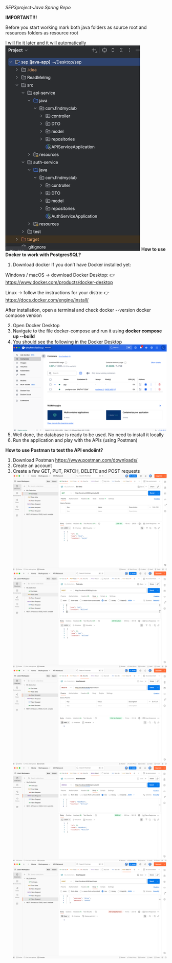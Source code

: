 *SEP3project-Java Spring Repo*

**IMPORTANT!!!**

Before you start working mark both java folders as source root and resources folders as resource root

I will fix it later and it will automatically 
![img_6.png](ReadMeImg/img_6.png)
**How to use Docker to work with PostgresSQL?**

1. Download docker
If you don’t have Docker installed yet:

Windows / macOS → download Docker Desktop:
👉 https://www.docker.com/products/docker-desktop

Linux → follow the instructions for your distro:
👉 https://docs.docker.com/engine/install/

After installation, open a terminal and check 
docker --version
docker compose version

2. Open Docker Desktop
3. Navigate to the file docker-compose and run it using **docker compose up --build**
4. You should see the following in the Docker Desktop ![img_5.png](ReadMeImg/img_5.png)
5. Well done, the database is ready to be used. No need to install it locally
6. Run the application and play with the APIs (using Postman)


**How to use Postman to test the API endoiint?**

1. Download Postman https://www.postman.com/downloads/
2. Create an account
3. Create a few GET, PUT, PATCH, DELETE and POST requests
![img.png](ReadMeImg/img.png)
![img_1.png](ReadMeImg/img_1.png)
![img_2.png](ReadMeImg/img_2.png)
![img_3.png](ReadMeImg/img_3.png)
![img_4.png](ReadMeImg/img_4.png)
